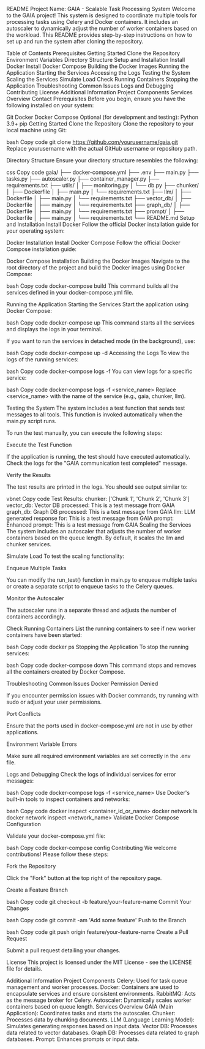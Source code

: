 README
Project Name: GAIA - Scalable Task Processing System
Welcome to the GAIA project! This system is designed to coordinate multiple tools for processing tasks using Celery and Docker containers. It includes an autoscaler to dynamically adjust the number of worker containers based on the workload. This README provides step-by-step instructions on how to set up and run the system after cloning the repository.

Table of Contents
Prerequisites
Getting Started
Clone the Repository
Environment Variables
Directory Structure
Setup and Installation
Install Docker
Install Docker Compose
Building the Docker Images
Running the Application
Starting the Services
Accessing the Logs
Testing the System
Scaling the Services
Simulate Load
Check Running Containers
Stopping the Application
Troubleshooting
Common Issues
Logs and Debugging
Contributing
License
Additional Information
Project Components
Services Overview
Contact
Prerequisites
Before you begin, ensure you have the following installed on your system:

Git
Docker
Docker Compose
Optional (for development and testing):
Python 3.9+
pip
Getting Started
Clone the Repository
Clone the repository to your local machine using Git:

bash
Copy code
git clone https://github.com/yourusername/gaia.git
Replace yourusername with the actual GitHub username or repository path.


Directory Structure
Ensure your directory structure resembles the following:

css
Copy code
gaia/
├── docker-compose.yml
├── .env
├── main.py
├── tasks.py
├── autoscaler.py
├── container_manager.py
├── requirements.txt
├── utils/
│   ├── monitoring.py
│   └── db.py
├── chunker/
│   ├── Dockerfile
│   ├── main.py
│   └── requirements.txt
├── llm/
│   ├── Dockerfile
│   ├── main.py
│   └── requirements.txt
├── vector_db/
│   ├── Dockerfile
│   ├── main.py
│   └── requirements.txt
├── graph_db/
│   ├── Dockerfile
│   ├── main.py
│   └── requirements.txt
├── prompt/
│   ├── Dockerfile
│   ├── main.py
│   └── requirements.txt
└── README.md
Setup and Installation
Install Docker
Follow the official Docker installation guide for your operating system:

Docker Installation
Install Docker Compose
Follow the official Docker Compose installation guide:

Docker Compose Installation
Building the Docker Images
Navigate to the root directory of the project and build the Docker images using Docker Compose:

bash
Copy code
docker-compose build
This command builds all the services defined in your docker-compose.yml file.

Running the Application
Starting the Services
Start the application using Docker Compose:

bash
Copy code
docker-compose up
This command starts all the services and displays the logs in your terminal.

If you want to run the services in detached mode (in the background), use:

bash
Copy code
docker-compose up -d
Accessing the Logs
To view the logs of the running services:

bash
Copy code
docker-compose logs -f
You can view logs for a specific service:

bash
Copy code
docker-compose logs -f <service_name>
Replace <service_name> with the name of the service (e.g., gaia, chunker, llm).

Testing the System
The system includes a test function that sends test messages to all tools. This function is invoked automatically when the main.py script runs.

To run the test manually, you can execute the following steps:

Execute the Test Function

If the application is running, the test should have executed automatically. Check the logs for the "GAIA communication test completed" message.

Verify the Results

The test results are printed in the logs. You should see output similar to:

vbnet
Copy code
Test Results:
chunker: ['Chunk 1', 'Chunk 2', 'Chunk 3']
vector_db: Vector DB processed: This is a test message from GAIA
graph_db: Graph DB processed: This is a test message from GAIA
llm: LLM generated response for: This is a test message from GAIA
prompt: Enhanced prompt: This is a test message from GAIA
Scaling the Services
The system includes an autoscaler that adjusts the number of worker containers based on the queue length. By default, it scales the llm and chunker services.

Simulate Load
To test the scaling functionality:

Enqueue Multiple Tasks

You can modify the run_test() function in main.py to enqueue multiple tasks or create a separate script to enqueue tasks to the Celery queues.

Monitor the Autoscaler

The autoscaler runs in a separate thread and adjusts the number of containers accordingly.

Check Running Containers
List the running containers to see if new worker containers have been started:

bash
Copy code
docker ps
Stopping the Application
To stop the running services:

bash
Copy code
docker-compose down
This command stops and removes all the containers created by Docker Compose.

Troubleshooting
Common Issues
Docker Permission Denied

If you encounter permission issues with Docker commands, try running with sudo or adjust your user permissions.

Port Conflicts

Ensure that the ports used in docker-compose.yml are not in use by other applications.

Environment Variable Errors

Make sure all required environment variables are set correctly in the .env file.

Logs and Debugging
Check the logs of individual services for error messages:

bash
Copy code
docker-compose logs -f <service_name>
Use Docker's built-in tools to inspect containers and networks:

bash
Copy code
docker inspect <container_id_or_name>
docker network ls
docker network inspect <network_name>
Validate Docker Compose Configuration

Validate your docker-compose.yml file:

bash
Copy code
docker-compose config
Contributing
We welcome contributions! Please follow these steps:

Fork the Repository

Click the "Fork" button at the top right of the repository page.

Create a Feature Branch

bash
Copy code
git checkout -b feature/your-feature-name
Commit Your Changes

bash
Copy code
git commit -am 'Add some feature'
Push to the Branch

bash
Copy code
git push origin feature/your-feature-name
Create a Pull Request

Submit a pull request detailing your changes.

License
This project is licensed under the MIT License - see the LICENSE file for details.

Additional Information
Project Components
Celery: Used for task queue management and worker processes.
Docker: Containers are used to encapsulate services and ensure consistent environments.
RabbitMQ: Acts as the message broker for Celery.
Autoscaler: Dynamically scales worker containers based on queue length.
Services Overview
GAIA (Main Application): Coordinates tasks and starts the autoscaler.
Chunker: Processes data by chunking documents.
LLM (Language Learning Model): Simulates generating responses based on input data.
Vector DB: Processes data related to vector databases.
Graph DB: Processes data related to graph databases.
Prompt: Enhances prompts or input data.